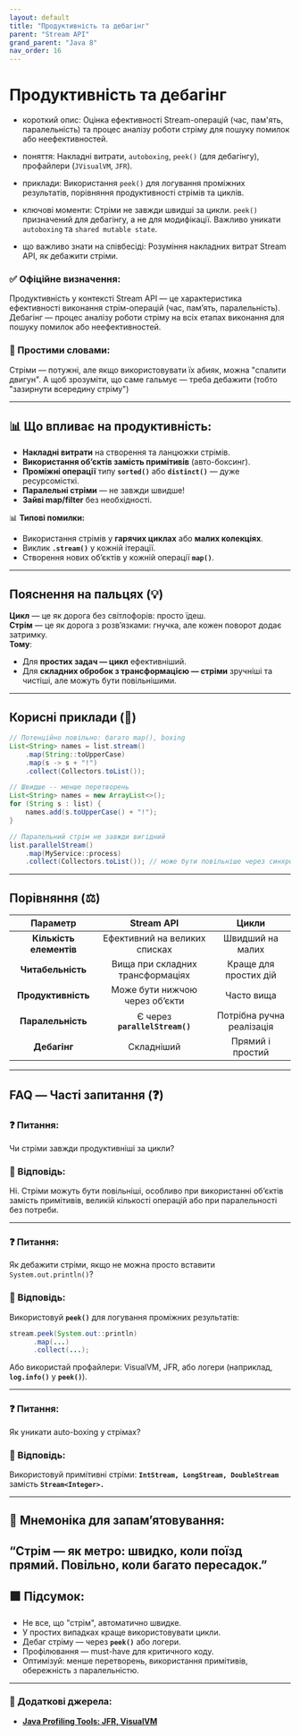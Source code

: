 ```yaml
---
layout: default
title: "Продуктивність та дебагінг"
parent: "Stream API"
grand_parent: "Java 8"
nav_order: 16
---
```


# Продуктивність та дебагінг

* короткий опис: Оцінка ефективності Stream-операцій (час, пам'ять, паралельність) та процес аналізу роботи стріму для
  пошуку помилок або неефективностей.

* поняття: Накладні витрати, `autoboxing`, `peek()` (для дебагінгу), профайлери (`JVisualVM`, `JFR`).

* приклади: Використання `peek()` для логування проміжних результатів, порівняння продуктивності стрімів та циклів.

* ключові моменти: Стріми не завжди швидші за цикли. `peek()` призначений для дебагінгу, а не для модифікації. Важливо
  уникати `autoboxing` та `shared mutable state`.

* що важливо знати на співбесіді: Розуміння накладних витрат Stream API, як дебажити стріми.

### **✅ Офіційне визначення:**

Продуктивність у контексті Stream API — це характеристика ефективності виконання стрім-операцій (час, памʼять,
паралельність). Дебагінг — процес аналізу роботи стріму на всіх етапах виконання для пошуку помилок або неефективностей.

### **🧠 Простими словами:**

Стріми — потужні, але якщо використовувати їх абияк, можна "спалити двигун". А щоб зрозуміти, що саме гальмує — треба дебажити (тобто "зазирнути всередину стріму")

---

## 📊 **Що впливає на продуктивність:**

* **Накладні витрати** на створення та ланцюжки стрімів.
* **Використання обʼєктів замість примітивів** (авто-боксинг).
* **Проміжні операції** типу **`sorted()`** або **`distinct()`** — дуже ресурсомісткі.
* **Паралельні стріми** — не завжди швидше\!
* **Зайві map/filter** без необхідності.

📊 **Типові помилки:**

* Використання стрімів у **гарячих циклах** або **малих колекціях**.
* Виклик **`.stream()`** у кожній ітерації.
* Створення нових обʼєктів у кожній операції **`map()`**.

---

## **Пояснення на пальцях (💡)**

**Цикл** — це як дорога без світлофорів: просто їдеш.  
**Стрім** — це як дорога з розв’язками: гнучка, але кожен поворот додає затримку.  
**Тому**:

* Для **простих задач — цикл** ефективніший.
* Для **складних обробок з трансформацією — стріми** зручніші та чистіші, але можуть бути повільнішими.

---

## **Корисні приклади (🧪)**

```java
// Потенційно повільно: багато map(), boxing
List<String> names = list.stream()
    .map(String::toUpperCase)
    .map(s -> s + "!")
    .collect(Collectors.toList());
```

```java
// Швидше -- менше перетворень
List<String> names = new ArrayList<>();
for (String s : list) {
    names.add(s.toUpperCase() + "!");
}
```

```java
// Паралельний стрім не завжди вигідний
list.parallelStream()
    .map(MyService::process)
    .collect(Collectors.toList()); // може бути повільніше через синхронізацію
```

---

## **Порівняння (⚖️)**

|        Параметр         |            Stream API            |           Цикли           |
|:-----------------------:|:--------------------------------:|:-------------------------:|
| **Кількість елементів** |  Ефективний на великих списках   |     Швидший на малих      |
|    **Читабельність**    | Вища при складних трансформаціях |   Краще для простих дій   |
|   **Продуктивність**    |  Може бути нижчою через обʼєкти  |        Часто вища         |
|    **Паралельність**    |  Є через **`parallelStream()`**  | Потрібна ручна реалізація |
|      **Дебагінг**       |            Складніший            |     Прямий і простий      |

---

## **FAQ — Часті запитання (❓)**

### **❓ Питання:**

 Чи стріми завжди продуктивніші за цикли?

### **💬 Відповідь:**

Ні. Стріми можуть бути повільніші, особливо при використанні обʼєктів замість примітивів, великій кількості операцій або
при паралельності без потреби.

---

### **❓ Питання:**

 Як дебажити стріми, якщо не можна просто вставити `System.out.println()`?

### **💬 Відповідь:**

Використовуй **`peek()`** для логування проміжних результатів:

```java
stream.peek(System.out::println)
      .map(...)
      .collect(...);
```

Або використай профайлери: VisualVM, JFR, або логери (наприклад, **`log.info()`** у **`peek()`**).

---

### **❓ Питання:**

 Як уникати auto-boxing у стрімах?

### **💬 Відповідь:**

Використовуй примітивні стріми: **`IntStream, LongStream, DoubleStream`** замість **`Stream<Integer>.`**

---

## **🧠 Мнемоніка для запам’ятовування:**

“Стрім — як метро: швидко, коли поїзд прямий. Повільно, коли багато пересадок.”
---

## **🟩 Підсумок:**

* Не все, що "стрім", автоматично швидке.
* У простих випадках краще використовувати цикли.
* Дебаг стріму — через **`peek()`** або логери.
* Профілювання — must-have для критичного коду.
* Оптимізуй: менше перетворень, використання примітивів, обережність з паралельністю.

---

### **🔗 Додаткові джерела:**

* [**Java Profiling Tools: JFR, VisualVM**](https://docs.oracle.com/en/java/javase/17/jfapi/index.html)
